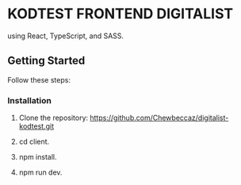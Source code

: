 # KODTEST FRONTEND DIGITALIST

using React, TypeScript, and SASS.

## Getting Started

Follow these steps:

### Installation

1. Clone the repository:
   <https://github.com/Chewbeccaz/digitalist-kodtest.git>

2. cd client.

3. npm install.

4. npm run dev.
